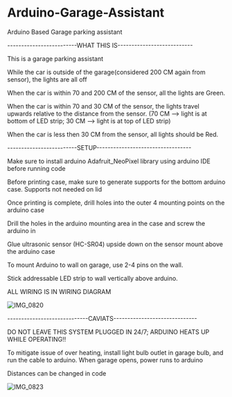 # Arduino-Garage-Assistant
Arduino Based Garage parking assistant 


-------------------------WHAT THIS IS---------------------------

This is a garage parking assistant 

While the car is outside of the garage(considered 200 CM again from sensor), the lights are all off

When the car is within 70 and 200 CM of the sensor, all the lights are Green.

When the car is within 70 and 30 CM of the sensor, the lights travel upwards relative to the distance from the sensor.
(70 CM --> light is at bottom of LED strip; 30 CM --> light is at top of LED strip)

When the car is less then 30 CM from the sensor, all lights should be Red.


-------------------------SETUP----------------------------------


Make sure to install arduino Adafruit_NeoPixel library using arduino IDE before running code

Before printing case, make sure to generate supports for the bottom arduino case. Supports not needed on lid

Once printing is complete, drill holes into the outer 4 mounting points on the arduino case 

Drill the holes in the arduino mounting area in the case and screw the arduino in

Glue ultrasonic sensor (HC-SR04) upside down on the sensor mount above the arduino case

To mount Arduino to wall on garage, use 2-4 pins on the wall.

Stick addressable LED strip to wall vertically above arduino.


ALL WIRING IS IN WIRING DIAGRAM 

![IMG_0820](https://user-images.githubusercontent.com/87161096/129452749-69f150a3-447e-4cea-a91a-392eba86c9fc.jpeg)


-----------------------------CAVIATS------------------------------

DO NOT LEAVE THIS SYSTEM PLUGGED IN 24/7; ARDUINO HEATS UP WHILE OPERATING!!

To mitigate issue of over heating, install light bulb outlet in garage bulb, and run the cable to arduino.
When garage opens, power runs to arduino

Distances can be changed in code





![IMG_0823](https://user-images.githubusercontent.com/87161096/129452750-b3653085-d768-4e39-8192-c1beca50af21.jpeg)




